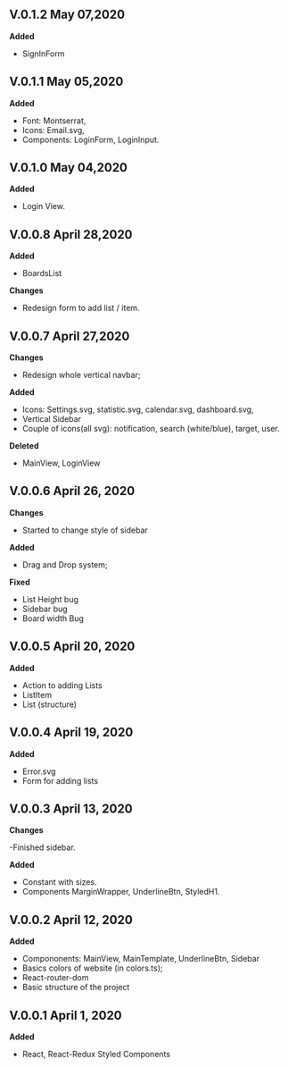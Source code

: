 ## V.0.1.2 May 07,2020

**Added**

-   SignInForm

## V.0.1.1 May 05,2020

**Added**

-   Font: Montserrat,
-   Icons: Email.svg,
-   Components: LoginForm, LoginInput.

## V.0.1.0 May 04,2020

**Added**

-   Login View.

## V.0.0.8 April 28,2020

**Added**

-   BoardsList

**Changes**

-   Redesign form to add list / item.

## V.0.0.7 April 27,2020

**Changes**

-   Redesign whole vertical navbar;

**Added**

-   Icons: Settings.svg, statistic.svg, calendar.svg, dashboard.svg,
-   Vertical Sidebar
-   Couple of icons(all svg): notification, search (white/blue), target, user.

**Deleted**

-   MainView, LoginView

## V.0.0.6 April 26, 2020

**Changes**

-   Started to change style of sidebar

**Added**

-   Drag and Drop system;

**Fixed**

-   List Height bug
-   Sidebar bug
-   Board width Bug

## V.0.0.5 April 20, 2020

**Added**

-   Action to adding Lists
-   ListItem
-   List (structure)

## V.0.0.4 April 19, 2020

**Added**

-   Error.svg
-   Form for adding lists

## V.0.0.3 April 13, 2020

**Changes**

-Finished sidebar.

**Added**

-   Constant with sizes.
-   Components MarginWrapper, UnderlineBtn, StyledH1.

## V.0.0.2 April 12, 2020

**Added**

-   Compononents: MainView, MainTemplate, UnderlineBtn, Sidebar
-   Basics colors of website (in colors.ts);
-   React-router-dom
-   Basic structure of the project

## V.0.0.1 April 1, 2020

**Added**

-   React, React-Redux Styled Components
